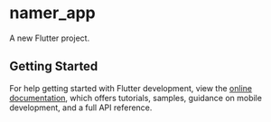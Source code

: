 # namer_app

A new Flutter project.

## Getting Started





For help getting started with Flutter development, view the
[online documentation](https://docs.flutter.dev/), which offers tutorials,
samples, guidance on mobile development, and a full API reference.
